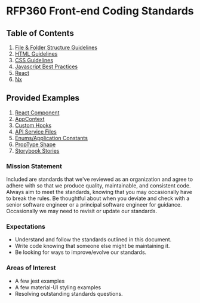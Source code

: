 # RFP360 Front-end Coding Standards
## Table of Contents

1. [File &amp; Folder Structure Guidelines](/standards/files.md)
1. [HTML Guidelines](/standards/html.md)
1. [CSS Guidelines](/standards/css.md)
1. [Javascript Best Practices](/standards/js.md)
1. [React](/standards/react.md)
1. [Nx](/standards/nx.md)

## Provided Examples
1. [React Component](/examples/component.md)
1. [AppContext](/examples/context.md)
1. [Custom Hooks](/examples/hook.md)
1. [API Service Files](/examples/service.md)
1. [Enums/Application Constants](/examples/constant.md)
1. [PropType Shape](/examples/shape.md)
1. [Storybook Stories](/examples/storybook.md)

### Mission Statement
Included are standards that we've reviewed as an organization and agree to adhere with so that we produce quality, maintainable, and consistent code. Always aim to meet the standards, knowing that you may occasionally have to break the rules. Be thoughtful about when you deviate and check with a senior software engineer or a principal software engineer for guidance. Occasionally we may need to revisit or update our standards.

### Expectations
* Understand and follow the standards outlined in this document.
* Write code knowing that someone else might be maintaining it.
* Be looking for ways to improve/evolve our standards.

### Areas of Interest
* A few jest examples
* A few material-UI styling examples
* Resolving outstanding standards questions.
